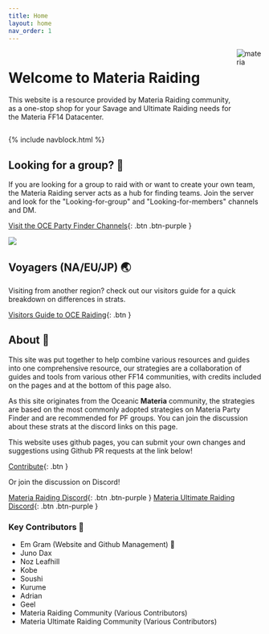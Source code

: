 ```yaml
---
title: Home
layout: home
nav_order: 1
---
```


<div style="display: flex; gap: 0.5em">
    <div>
        <h1>Welcome to Materia Raiding</h1>
        <p>This website is a resource provided by Materia Raiding community, as a one-stop shop for your Savage and Ultimate Raiding needs for the Materia FF14 Datacenter.</p>
    </div>
    <img src="{{ site.baseurl }}/assets/images/icons/materia.webp" alt="materia" style="object-fit: contain;">
</div>

{% include navblock.html %}

## Looking for a group? 🚩

If you are looking for a group to raid with or want to create your own team, the Materia Raiding server acts as a hub for finding teams. Join the server and look for the "Looking-for-group" and "Looking-for-members" channels and DM.

[Visit the OCE Party Finder Channels](https://discord.gg/EySn5dRj65){: .btn .btn-purple }

![](https://github.com/user-attachments/assets/2d07e5ea-7ff7-4bfe-8286-43edddd1458f)

## Voyagers (NA/EU/JP) 🌏

Visiting from another region? check out our visitors guide for a quick breakdown on differences in strats.

[Visitors Guide to OCE Raiding](/visitorsguide){: .btn } 

## About 📜

This site was put together to help combine various resources and guides into one comprehensive resource, our strategies are a collaboration of guides and tools from various other FF14 communities, with credits included on the pages and at the bottom of this page also.

As this site originates from the Oceanic **Materia** community, the strategies are based on the most commonly adopted strategies on Materia Party Finder and are recommended for PF groups. You can join the discussion about these strats at the discord links on this page.

This website uses github pages, you can submit your own changes and suggestions using Github PR requests at the link below!

[Contribute](/about){: .btn }

Or join the discussion on Discord!

[Materia Raiding Discord](https://discord.gg/EySn5dRj65){: .btn .btn-purple }
[Materia Ultimate Raiding Discord](https://discord.gg/mur){: .btn .btn-purple }

### Key Contributors 📝
- Em Gram (Website and Github Management) 🦆
- Juno Dax
- Noz Leafhill
- Kobe
- Soushi
- Kurume
- Adrian
- Geel
- Materia Raiding Community (Various Contributors)
- Materia Ultimate Raiding Community (Various Contributors)
